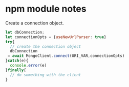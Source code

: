# npm module notes
Create a connection object.  


```js
let dbConnection;
let connectionOpts = {useNewUrlParser: true}
try{
  // create the connection object
  dbConnection
 = await MongoClient.connect(URI_VAR,connectionOpts)
}catch(e){
  console.error(e)
}finally{
  // do something with the client
}
```